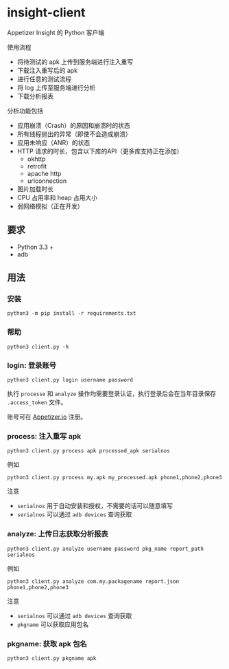 # insight-client
Appetizer Insight 的 Python 客户端

使用流程
* 将待测试的 apk 上传到服务端进行注入重写
* 下载注入重写后的 apk
* 进行任意的测试流程
* 将 log 上传至服务端进行分析
* 下载分析报表

分析功能包括
* 应用崩溃（Crash）的原因和崩溃时的状态
* 所有线程抛出的异常（即使不会造成崩溃）
* 应用未响应（ANR）的状态
* HTTP 请求的时长，包含以下库的API（更多库支持正在添加）
    - okhttp
    - retrofit
    - apache http
    - urlconnection
* 图片加载时长
* CPU 占用率和 heap 占用大小
* 弱网络模拟（正在开发）


## 要求
* Python 3.3 +
* adb

## 用法
### 安装
``` Shell
python3 -m pip install -r requirements.txt
```
### 帮助
``` Shell
python3 client.py -h
```

### login: 登录账号
``` Shell
python3 client.py login username password
```
执行 `processe` 和 `analyze` 操作均需要登录认证，执行登录后会在当年目录保存 `.access_token` 文件。

账号可在 [Appetizer.io](https://api.appetizer.io/user/register) 注册。

### process: 注入重写 apk
``` Shell
python3 client.py process apk processed_apk serialnos
```

例如
``` Shell
python3 client.py process my.apk my_processed.apk phone1,phone2,phone3 
```

注意
* `serialnos` 用于自动安装和授权，不需要的话可以随意填写
* `serialnos` 可以通过 `adb devices` 查询获取

### analyze: 上传日志获取分析报表
``` Shell
python3 client.py analyze username password pkg_name report_path serialnos
```

例如
``` Shell
python3 client.py analyze com.my.packagename report.json phone1,phone2,phone3 
```

注意
* `serialnos` 可以通过 `adb devices` 查询获取
* `pkgname` 可以获取应用包名

### pkgname: 获取 apk 包名
``` Shell
python3 client.py pkgname apk
```

